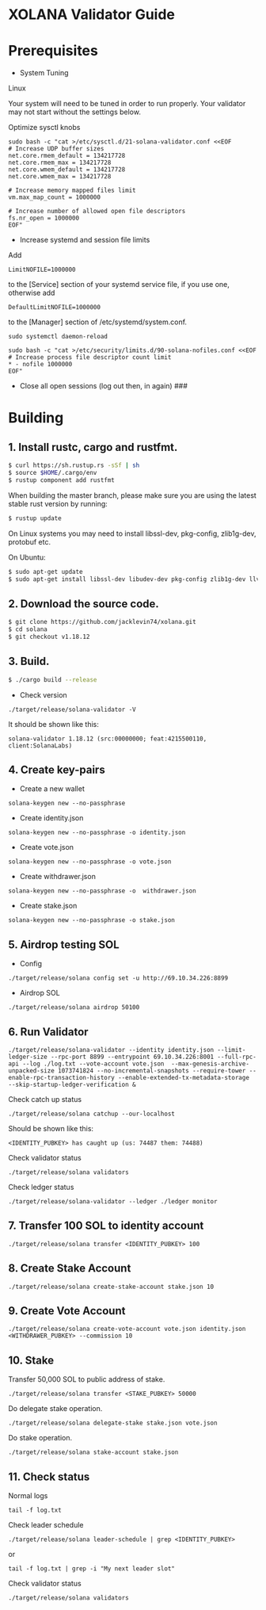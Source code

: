 # XOLANA Validator Guide

# Prerequisites

* System Tuning

Linux

Your system will need to be tuned in order to run properly. Your validator may not start without the settings below.

Optimize sysctl knobs

```
sudo bash -c "cat >/etc/sysctl.d/21-solana-validator.conf <<EOF
# Increase UDP buffer sizes
net.core.rmem_default = 134217728
net.core.rmem_max = 134217728
net.core.wmem_default = 134217728
net.core.wmem_max = 134217728

# Increase memory mapped files limit
vm.max_map_count = 1000000

# Increase number of allowed open file descriptors
fs.nr_open = 1000000
EOF"
```

* Increase systemd and session file limits

Add
```
LimitNOFILE=1000000
```
to the [Service] section of your systemd service file, if you use one, otherwise add
```
DefaultLimitNOFILE=1000000
```
to the [Manager] section of /etc/systemd/system.conf.
```
sudo systemctl daemon-reload

sudo bash -c "cat >/etc/security/limits.d/90-solana-nofiles.conf <<EOF
# Increase process file descriptor count limit
* - nofile 1000000
EOF"
```

* Close all open sessions (log out then, in again) ###



# Building

## **1. Install rustc, cargo and rustfmt.**

```bash
$ curl https://sh.rustup.rs -sSf | sh
$ source $HOME/.cargo/env
$ rustup component add rustfmt
```

When building the master branch, please make sure you are using the latest stable rust version by running:

```bash
$ rustup update
```

On Linux systems you may need to install libssl-dev, pkg-config, zlib1g-dev, protobuf etc.

On Ubuntu:
```bash
$ sudo apt-get update
$ sudo apt-get install libssl-dev libudev-dev pkg-config zlib1g-dev llvm clang cmake make libprotobuf-dev protobuf-compiler
```

## **2. Download the source code.**

```bash
$ git clone https://github.com/jacklevin74/xolana.git
$ cd solana
$ git checkout v1.18.12
```

## **3. Build.**

```bash
$ ./cargo build --release
```

* Check version

```
./target/release/solana-validator -V
```
It should be shown like this:
```
solana-validator 1.18.12 (src:00000000; feat:4215500110, client:SolanaLabs)
```

## **4. Create key-pairs**

* Create a new wallet

```
solana-keygen new --no-passphrase
```

* Create identity.json

```
solana-keygen new --no-passphrase -o identity.json
```

* Create vote.json

```
solana-keygen new --no-passphrase -o vote.json
```

* Create withdrawer.json

```
solana-keygen new --no-passphrase -o  withdrawer.json
```

* Create stake.json

```
solana-keygen new --no-passphrase -o stake.json
```

## **5. Airdrop testing SOL**

* Config 

```
./target/release/solana config set -u http://69.10.34.226:8899
```

* Airdrop SOL

```
./target/release/solana airdrop 50100
```

## **6. Run Validator**

```
./target/release/solana-validator --identity identity.json --limit-ledger-size --rpc-port 8899 --entrypoint 69.10.34.226:8001 --full-rpc-api --log ./log.txt --vote-account vote.json  --max-genesis-archive-unpacked-size 1073741824 --no-incremental-snapshots --require-tower --enable-rpc-transaction-history --enable-extended-tx-metadata-storage  --skip-startup-ledger-verification &
```

Check catch up status

```
./target/release/solana catchup --our-localhost
```

Should be shown like this:

```
<IDENTITY_PUBKEY> has caught up (us: 74487 them: 74488)
```

Check validator status

```
./target/release/solana validators
```

Check ledger status

```
./target/release/solana-validator --ledger ./ledger monitor
```

## **7. Transfer 100 SOL to identity account**

```
./target/release/solana transfer <IDENTITY_PUBKEY> 100
```

## **8. Create Stake Account**

```
./target/release/solana create-stake-account stake.json 10
```

## **9. Create Vote Account**

```
./target/release/solana create-vote-account vote.json identity.json  <WITHDRAWER_PUBKEY> --commission 10
```

## **10. Stake**

Transfer 50,000 SOL to public address of stake.

```
./target/release/solana transfer <STAKE_PUBKEY> 50000
```

Do delegate stake operation.

```
./target/release/solana delegate-stake stake.json vote.json
```

Do stake operation.

```
./target/release/solana stake-account stake.json
```

## **11. Check status**

Normal logs
```
tail -f log.txt
```

Check leader schedule
```
./target/release/solana leader-schedule | grep <IDENTITY_PUBKEY>
```
or 
```
tail -f log.txt | grep -i "My next leader slot"
```

Check validator status

```
./target/release/solana validators
```


